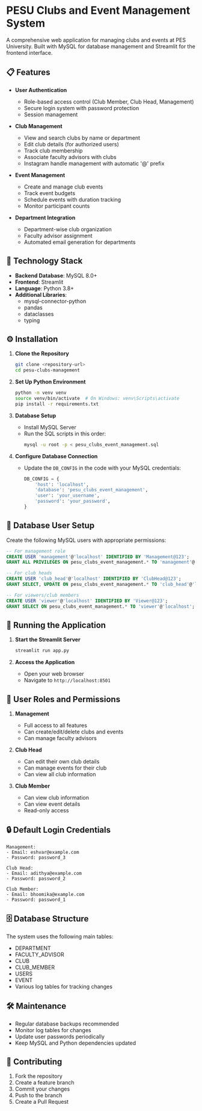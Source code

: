 # PESU Clubs and Event Management System

A comprehensive web application for managing clubs and events at PES University. Built with MySQL for database management and Streamlit for the frontend interface.

## 📋 Features

- **User Authentication**
  - Role-based access control (Club Member, Club Head, Management)
  - Secure login system with password protection
  - Session management

- **Club Management**
  - View and search clubs by name or department
  - Edit club details (for authorized users)
  - Track club membership
  - Associate faculty advisors with clubs
  - Instagram handle management with automatic '@' prefix

- **Event Management**
  - Create and manage club events
  - Track event budgets
  - Schedule events with duration tracking
  - Monitor participant counts

- **Department Integration**
  - Department-wise club organization
  - Faculty advisor assignment
  - Automated email generation for departments

## 🚀 Technology Stack

- **Backend Database**: MySQL 8.0+
- **Frontend**: Streamlit
- **Language**: Python 3.8+
- **Additional Libraries**: 
  - mysql-connector-python
  - pandas
  - dataclasses
  - typing

## ⚙️ Installation

1. **Clone the Repository**
   ```bash
   git clone <repository-url>
   cd pesu-clubs-management
   ```

2. **Set Up Python Environment**
   ```bash
   python -m venv venv
   source venv/bin/activate  # On Windows: venv\Scripts\activate
   pip install -r requirements.txt
   ```

3. **Database Setup**
   - Install MySQL Server
   - Run the SQL scripts in this order:
     ```bash
     mysql -u root -p < pesu_clubs_event_management.sql
     ```

4. **Configure Database Connection**
   - Update the `DB_CONFIG` in the code with your MySQL credentials:
     ```python
     DB_CONFIG = {
         'host': 'localhost',
         'database': 'pesu_clubs_event_management',
         'user': 'your_username',
         'password': 'your_password',
     }
     ```

## 🔧 Database User Setup

Create the following MySQL users with appropriate permissions:

```sql
-- For management role
CREATE USER 'management'@'localhost' IDENTIFIED BY 'Management@123';
GRANT ALL PRIVILEGES ON pesu_clubs_event_management.* TO 'management'@'localhost';

-- For club heads
CREATE USER 'club_head'@'localhost' IDENTIFIED BY 'ClubHead@123';
GRANT SELECT, UPDATE ON pesu_clubs_event_management.* TO 'club_head'@'localhost';

-- For viewers/club members
CREATE USER 'viewer'@'localhost' IDENTIFIED BY 'Viewer@123';
GRANT SELECT ON pesu_clubs_event_management.* TO 'viewer'@'localhost';
```

## 🚦 Running the Application

1. **Start the Streamlit Server**
   ```bash
   streamlit run app.py
   ```

2. **Access the Application**
   - Open your web browser
   - Navigate to `http://localhost:8501`

## 👥 User Roles and Permissions

1. **Management**
   - Full access to all features
   - Can create/edit/delete clubs and events
   - Can manage faculty advisors

2. **Club Head**
   - Can edit their own club details
   - Can manage events for their club
   - Can view all club information

3. **Club Member**
   - Can view club information
   - Can view event details
   - Read-only access

## 🔒 Default Login Credentials

```
Management:
- Email: eshvar@example.com
- Password: password_3

Club Head:
- Email: adithya@example.com
- Password: password_2

Club Member:
- Email: bhoomika@example.com
- Password: password_1
```

## 🗄️ Database Structure

The system uses the following main tables:
- DEPARTMENT
- FACULTY_ADVISOR
- CLUB
- CLUB_MEMBER
- USERS
- EVENT
- Various log tables for tracking changes

## 🛠️ Maintenance

- Regular database backups recommended
- Monitor log tables for changes
- Update user passwords periodically
- Keep MySQL and Python dependencies updated

## 🤝 Contributing

1. Fork the repository
2. Create a feature branch
3. Commit your changes
4. Push to the branch
5. Create a Pull Request

